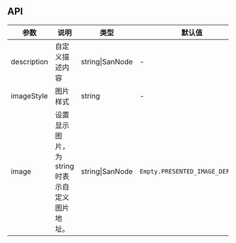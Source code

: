 ## API

| 参数        | 说明                                           | 类型    | 默认值  |
| ---         | ---                                            | ---     | ---     |
| description | 自定义描述内容                                 | string\|SanNode | - |
| imageStyle  | 图片样式                                       | string  | -       |
| image       | 设置显示图片，为 string 时表示自定义图片地址。 | string\|SanNode         | `Empty.PRESENTED_IMAGE_DEFAULT` |
